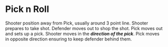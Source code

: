 # Pick n Roll
Shooter position away from Pick, usually around 3 point line. Shooter prepares to take shot. Defender moves out to shop the shot. Pick moves out and sets up a pick. Shooter moves in the ***direction of the pick***. Pick moves in opposite direction ensuring to keep defender behind them. 